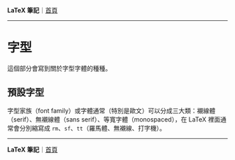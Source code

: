 **LaTeX 筆記**｜[首頁](../README.md)

-------------

# 字型
這個部分會寫到關於字型字體的種種。

## 預設字型
字型家族（font family）或字體通常（特別是歐文）可以分成三大類：襯線體（serif）、無襯線體（sans serif）、等寬字體（monospaced），在 LaTeX 裡面通常會分別縮寫成 `rm`、`sf`、`tt`（羅馬體、無襯線、打字機）。

-------------

**LaTeX 筆記**｜[首頁](../README.md)

